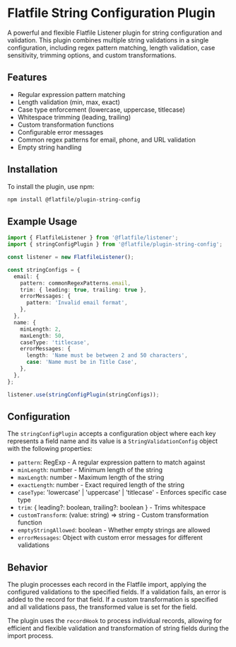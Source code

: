 # Flatfile String Configuration Plugin

A powerful and flexible Flatfile Listener plugin for string configuration and validation. This plugin combines multiple string validations in a single configuration, including regex pattern matching, length validation, case sensitivity, trimming options, and custom transformations.

## Features

- Regular expression pattern matching
- Length validation (min, max, exact)
- Case type enforcement (lowercase, uppercase, titlecase)
- Whitespace trimming (leading, trailing)
- Custom transformation functions
- Configurable error messages
- Common regex patterns for email, phone, and URL validation
- Empty string handling

## Installation

To install the plugin, use npm:

```bash
npm install @flatfile/plugin-string-config
```

## Example Usage

```typescript
import { FlatfileListener } from '@flatfile/listener';
import { stringConfigPlugin } from '@flatfile/plugin-string-config';

const listener = new FlatfileListener();

const stringConfigs = {
  email: {
    pattern: commonRegexPatterns.email,
    trim: { leading: true, trailing: true },
    errorMessages: {
      pattern: 'Invalid email format',
    },
  },
  name: {
    minLength: 2,
    maxLength: 50,
    caseType: 'titlecase',
    errorMessages: {
      length: 'Name must be between 2 and 50 characters',
      case: 'Name must be in Title Case',
    },
  },
};

listener.use(stringConfigPlugin(stringConfigs));
```

## Configuration

The `stringConfigPlugin` accepts a configuration object where each key represents a field name and its value is a `StringValidationConfig` object with the following properties:

- `pattern`: RegExp - A regular expression pattern to match against
- `minLength`: number - Minimum length of the string
- `maxLength`: number - Maximum length of the string
- `exactLength`: number - Exact required length of the string
- `caseType`: 'lowercase' | 'uppercase' | 'titlecase' - Enforces specific case type
- `trim`: { leading?: boolean, trailing?: boolean } - Trims whitespace
- `customTransform`: (value: string) => string - Custom transformation function
- `emptyStringAllowed`: boolean - Whether empty strings are allowed
- `errorMessages`: Object with custom error messages for different validations

## Behavior

The plugin processes each record in the Flatfile import, applying the configured validations to the specified fields. If a validation fails, an error is added to the record for that field. If a custom transformation is specified and all validations pass, the transformed value is set for the field.

The plugin uses the `recordHook` to process individual records, allowing for efficient and flexible validation and transformation of string fields during the import process.